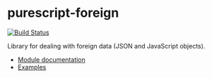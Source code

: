 purescript-foreign
==================

[![Build Status](https://travis-ci.org/purescript/purescript-foreign.svg?branch=master)](https://travis-ci.org/purescript/purescript-foreign)

Library for dealing with foreign data (JSON and JavaScript objects).

- [Module documentation](docs/Module.md)
- [Examples](examples/)
